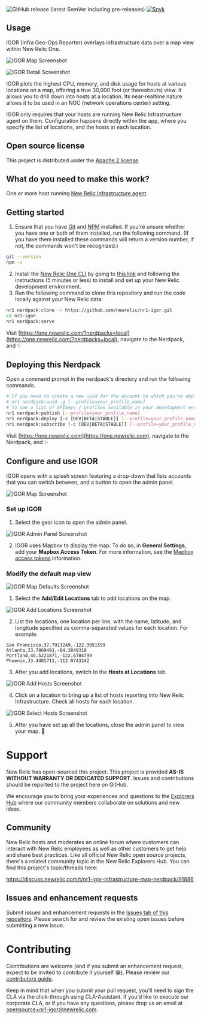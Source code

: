 
![GitHub release (latest SemVer including pre-releases)](https://img.shields.io/github/v/release/newrelic/nr1-igor?include_prereleases&sort=semver) [![Snyk](https://snyk.io/test/github/newrelic/nr1-igor/badge.svg)](https://snyk.io/test/github/newrelic/nr1-igor)

## Usage

IGOR (Infra Geo-Ops Reporter) overlays infrastructure data over a map view within New Relic One.

![IGOR Map Screenshot](screenshots/igor-screenshot-map.png)

![IGOR Detail Screenshot](screenshots/igor-screenshot-detail.png)

IGOR plots the highest CPU, memory, and disk usage for hosts at various locations on a map, offering a true 30,000 foot (or thereabouts) view. It allows you to drill down into hosts at a location. Its near-realtime nature allows it to be used in an NOC (network operations center) setting.

IGOR only requires that your hosts are running New Relic Infrastructure agent on them. Configuration happens directly within the app, where you specify the list of locations, and the hosts at each location.

## Open source license

This project is distributed under the [Apache 2 license](LICENSE).

## What do you need to make this work?

One or more host running [New Relic Infrastructure agent](https://docs.newrelic.com/docs/infrastructure/new-relic-infrastructure/get-started/introduction-new-relic-infrastructure).

## Getting started

1. Ensure that you have [Git](https://git-scm.com/book/en/v2/Getting-Started-Installing-Git) and [NPM](https://www.npmjs.com/get-npm) installed. If you're unsure whether you have one or both of them installed, run the following command. (If you have them installed these commands will return a version number, if not, the commands won't be recognized.)
```bash
git --version
npm -v
```
2. Install the [New Relic One CLI](https://one.newrelic.com/launcher/developer-center.launcher) by going to [this link](https://one.newrelic.com/launcher/developer-center.launcher) and following the instructions (5 minutes or less) to install and set up your New Relic development environment.
3. Run the following command to clone this repository and run the code locally against your New Relic data:

```bash
nr1 nerdpack:clone -r https://github.com/newrelic/nr1-igor.git
cd nr1-igor
nr1 nerdpack:serve
```

Visit [https://one.newrelic.com/?nerdpacks=local](https://one.newrelic.com/?nerdpacks=local), navigate to the Nerdpack, and :sparkles:

## Deploying this Nerdpack

Open a command prompt in the nerdpack's directory and run the following commands.

```bash
# If you need to create a new uuid for the account to which you're deploying this Nerdpack, use the following
# nr1 nerdpack:uuid -g [--profile=your_profile_name]
# to see a list of APIkeys / profiles available in your development environment, run nr1 credentials:list
nr1 nerdpack:publish [--profile=your_profile_name]
nr1 nerdpack:deploy [-c [DEV|BETA|STABLE]] [--profile=your_profile_name]
nr1 nerdpack:subscribe [-c [DEV|BETA|STABLE]] [--profile=your_profile_name]
```

Visit [https://one.newrelic.com](https://one.newrelic.com), navigate to the Nerdpack, and :sparkles:

## Configure and use IGOR

IGOR opens with a splash screen featuring a drop-down that lists accounts that you can switch between, and a button to open the admin panel.

![IGOR Map Screenshot](screenshots/igor-screenshot-splash.png)

### Set up IGOR

1. Select the gear icon to open the admin panel.

![IGOR Admin Panel Screenshot](screenshots/igor-screenshot-mapbox-token.png)

2. IGOR uses Mapbox to display the map. To do so, in **General Settings**, add your **Mapbox Access Token**. For more information, see the [Mapbox access tokens](https://docs.mapbox.com/help/glossary/access-token/) information. 

### Modify the default map view

![IGOR Map Defaults Screenshot](screenshots/igor-screenshot-map-defaults.png)

1. Select the **Add/Edit Locations** tab to add locations on the map.

![IGOR Add Locations Screenshot](screenshots/igor-screenshot-add-locations.png)

2. List the locations, one location per line, with the name, latitude, and longitude specified as comma-separated values for each location. For example:

```
San Francisco,37.7913249,-122.3951599
Atlanta,33.7869491,-84.3849318
Portland,45.5221871,-122.6784799
Phoenix,33.4485711,-112.0743242
```

3. After you add locations, switch to the **Hosts at Locations** tab.

![IGOR Add Hosts Screenshot](screenshots/igor-screenshot-add-hosts.png)

4. Click on a location to bring up a list of hosts reporting into New Relic Infrastructure. Check all hosts for each location.

![IGOR Select Hosts Screenshot](screenshots/igor-screenshot-select-hosts.png)

5. After you have set up all the locations, close the admin panel to view your map. :tada:

# Support

New Relic has open-sourced this project. This project is provided **AS-IS WITHOUT WARRANTY OR DEDICATED SUPPORT**. Issues and contributions should be reported to the project here on GitHub.

We encourage you to bring your experiences and questions to the [Explorers Hub](https://discuss.newrelic.com) where our community members collaborate on solutions and new ideas.

## Community

New Relic hosts and moderates an online forum where customers can interact with New Relic employees as well as other customers to get help and share best practices. Like all official New Relic open source projects, there's a related community topic in the New Relic Explorers Hub. You can find this project's topic/threads here:

https://discuss.newrelic.com/t/nr1-igor-infrastructure-map-nerdpack/91886

## Issues and enhancement requests

Submit issues and enhancement requests in the [Issues tab of this repository](../../issues). Please search for and review the existing open issues before submitting a new issue.

# Contributing

Contributions are welcome (and if you submit an enhancement request, expect to be invited to contribute it yourself :grin:). Please review our [contributors guide](CONTRIBUTING.md).

Keep in mind that when you submit your pull request, you'll need to sign the CLA via the click-through using CLA-Assistant. If you'd like to execute our corporate CLA, or if you have any questions, please drop us an email at opensource+nr1-igor@newrelic.com.
